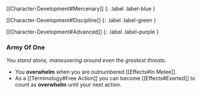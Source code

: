 
[[Character-Development#Mercenary]]
{: .label .label-blue }

[[Character-Development#Discipline]]
{: .label .label-green }

[[Character-Development#Advanced]]
{: .label .label-purple }
### Army Of One
*You stand alone, maneuvering around even the greatest threats.*
* You **overwhelm** when you are outnumbered [[Effects#In Melee]].
* As a [[Terminology#Free Action]] you can become [[Effects#Exerted]] to count as **overwhelm** until your next action. 